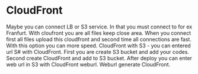 # CloudFront
Maybe you can connect LB or S3 service. In that you must connect to for ex Franfurt. With cloufront you are all files keep close area. When you connect first all files upload this cloudfront and second time all connections are fast. With this option you can more speed.
CloudFront with S3 - you can entered url S# with CloudFront. First you are create S3 bucket and add your codes. Second create CloudFront and add to S3 bucket. After deploy you can enter web url in S3 with CloudFront weburl. Weburl generate CloudFront.